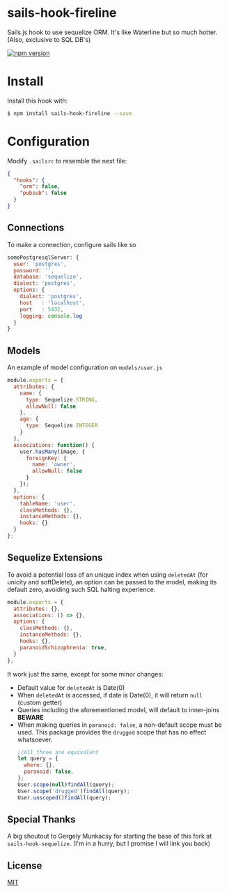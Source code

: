 # sails-hook-fireline
Sails.js hook to use sequelize ORM.
It's like Waterline but so much hotter. (Also, exclusive to SQL DB's)

[![npm version](https://badge.fury.io/js/sails-hook-fireline.svg)](http://badge.fury.io/js/sails-hook-fireline)

# Install

Install this hook with:

```bash
$ npm install sails-hook-fireline --save
```

# Configuration

Modify `.sailsrc` to resemble the next file:
```json
{
  "hooks": {
    "orm": false,
    "pubsub": false
  }
}
```

## Connections
To make a connection, configure sails like so
```javascript
somePostgresqlServer: {
  user: 'postgres',
  password: '',
  database: 'sequelize',
  dialect: 'postgres',
  options: {
    dialect: 'postgres',
    host   : 'localhost',
    port   : 5432,
    logging: console.log
  }
}
```

## Models
An example of model configuration on `models/user.js`
```javascript
module.exports = {
  attributes: {
    name: {
      type: Sequelize.STRING,
      allowNull: false
    },
    age: {
      type: Sequelize.INTEGER
    }
  },
  associations: function() {
    user.hasMany(image, {
      foreignKey: {
        name: 'owner',
        allowNull: false
      }
    });
  },
  options: {
    tableName: 'user',
    classMethods: {},
    instanceMethods: {},
    hooks: {}
  }
};
```

## Sequelize Extensions
To avoid a potential loss of an unique index when using `deletedAt` (for unicity and softDelete),
an option can be passed to the model, making its default zero, avoiding such SQL halting experience.

```javascript
module.exports = {
  attributes: {},
  associations: () => {},
  options: {
    classMethods: {},
    instanceMethods: {},
    hooks: {},
    paranoidSchizophrenia: true,
  }
};
```
It work just the same, except for some minor changes:
* Default value for `deletedAt` is Date(0)
* When `deletedAt` is accessed, if date is Date(0), it will return `null` (custom getter)
* Queries including the aforementioned model, will default to inner-joins **BEWARE**
* When making queries in `paranoid: false`, a non-default scope must be used.
  This package provides the `drugged` scope that has no effect whatsoever.
  ```js
  //All three are equivalent
  let query = {
    where: {},
    paranoid: false,
  };
  User.scope(null)findAll(query);
  User.scope('drugged')findAll(query);
  User.unscoped()findAll(query);
  ```

## Special Thanks
A big shoutout to Gergely Munkacsy for starting the base of this fork at `sails-hook-sequelize`.
(I'm in a hurry, but I promise I will link you back)

## License
[MIT](./LICENSE)
